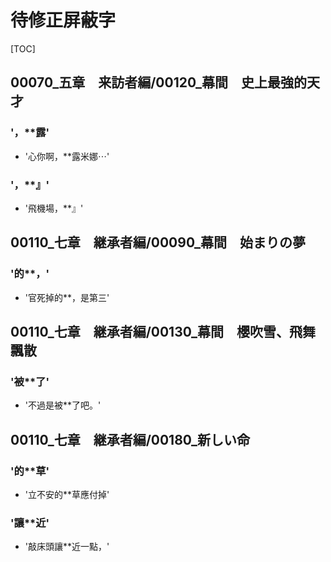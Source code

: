 # 待修正屏蔽字

[TOC]

## 00070_五章　来訪者編/00120_幕間　史上最強的天才

### '，**露'

- '心你啊，**露米娜⋯'

### '，**』'

- '飛機場，**』'


## 00110_七章　継承者編/00090_幕間　始まりの夢

### '的**，'

- '官死掉的**，是第三'


## 00110_七章　継承者編/00130_幕間　櫻吹雪、飛舞飄散

### '被**了'

- '不過是被**了吧。'


## 00110_七章　継承者編/00180_新しい命

### '的**草'

- '立不安的**草應付掉'

### '讓**近'

- '敲床頭讓**近一點，'
